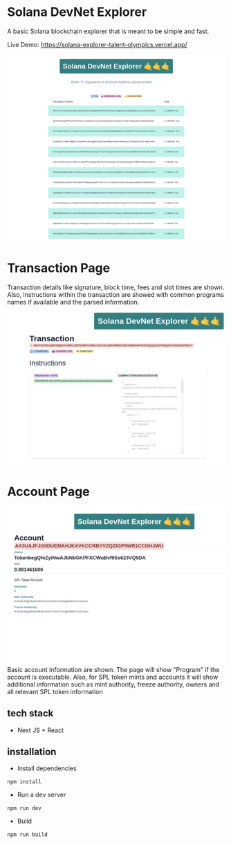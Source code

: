 # Solana DevNet Explorer

A basic Solana blockchain explorer that is meant to be simple and fast.

Live Demo:
https://solana-explorer-talent-olympics.vercel.app/

![homepage](./docs/screenshot-home.png)

# Transaction Page
Transaction details like signature, block time, fees and slot times are shown. Also, instructions within the transaction are showed with common programs names if available and the parsed information.
![transaction page](./docs/screenshot-transaction.png)

# Account Page
![account page](./docs/screenshot-account.png)
Basic account information are shown. The page will show "Program" if the account is executable. Also, for SPL token mints and accounts it will show additional information such as mint authority, freeze authority, owners and all relevant SPL token information

## tech stack
- Next JS + React

## installation
- Install dependencies
```
npm install
```

- Run a dev server
```
npm run dev
```

- Build
```
npm run build
```